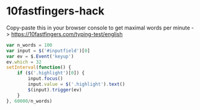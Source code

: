 # 10fastfingers-hack
Copy-paste this in your browser console to get maximal words per minute  -> https://10fastfingers.com/typing-test/english

```javascript
var n_words = 100
var input = $('#inputfield')[0]
var ev = $.Event('keyup')
ev.which = 32
setInterval(function() {
    if ($('.highlight')[0]) {
        input.focus()
        input.value = $('.highlight').text()
        $(input).trigger(ev)
    }
}, 60000/n_words)
```
